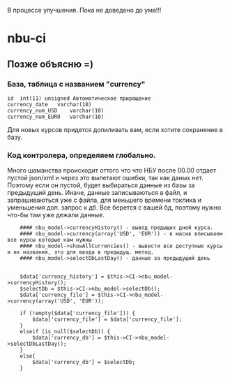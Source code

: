 В процессе улучшения. Пока не доведено до ума!!!
# nbu-ci
## Позже объясню =)
### База, таблица с названием "currency"

	id	int(11) unsigned Автоматическое приращение	 
	currency_date	varchar(10)	 
	currency_num_USD	varchar(10)	 
	currency_num_EURO	varchar(10)

Для новых курсов придется допиливать вам, если хотите сохранение в базу. 

### Код контролера, определяем глобально.
Много шаманства происходит оттого что что НБУ после 00.00 отдает пустой json/xml и через это вылетают ошибки, так как даных нет. Поэтому если он пустой, будет выбираться данные из базы за предыдущий день. Иначе, данные записываються в файл, и запрашиваються уже с файла, для меньшего времени токлика и уменьшения доп. запрос к дб. 
Все берется с вашей бд, поэтому нужно что-бы там уже дежали данные.

		#### nbu_model->currencyHistory() - вывод предыщих дней курса.
		#### nbu_model->currency(array('USD', 'EUR')) - в масив вписываем все курсы которые нам нужны
		#### nbu_model->showAllCurrencies() - вывести все доступные курсы и их названия, это для ввода в предыдущ. метод.
		#### nbu_model->selectDbLastDay() - данные за предыдущий день

		
		$data['currency_history'] = $this->CI->nbu_model->currencyHistory();
		$selectDb = $this->CI->nbu_model->selectDb();
		$data['currency_file'] = $this->CI->nbu_model->currency(array('USD', 'EUR'));
		
		if (!empty($data['currency_file'])) {
			$data['currency_file'] = $data['currency_file'];
		}
		elseif (is_null($selectDb)) {
			$data['currency_db'] = $this->CI->nbu_model->selectDbLastDay();
		}
		else{
			$data['currency_db'] = $selectDb;
		}
